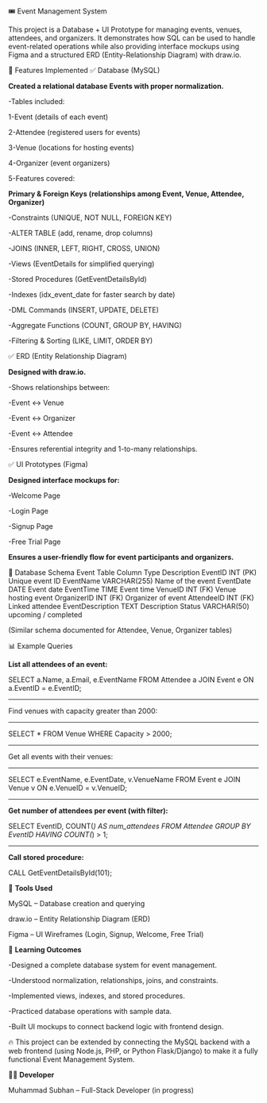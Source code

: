 🎟️ Event Management System

This project is a Database + UI Prototype for managing events, venues, attendees, and organizers. It demonstrates how SQL can be used to handle event-related operations while also providing interface mockups using Figma and a structured ERD (Entity-Relationship Diagram) with draw.io.

📌 Features Implemented
✅ Database (MySQL)

**Created a relational database Events with proper normalization.**

-Tables included:

1-Event (details of each event)

2-Attendee (registered users for events)

3-Venue (locations for hosting events)

4-Organizer (event organizers)

5-Features covered:

**Primary & Foreign Keys (relationships among Event, Venue, Attendee, Organizer)**

-Constraints (UNIQUE, NOT NULL, FOREIGN KEY)

-ALTER TABLE (add, rename, drop columns)

-JOINS (INNER, LEFT, RIGHT, CROSS, UNION)

-Views (EventDetails for simplified querying)

-Stored Procedures (GetEventDetailsById)

-Indexes (idx_event_date for faster search by date)

-DML Commands (INSERT, UPDATE, DELETE)

-Aggregate Functions (COUNT, GROUP BY, HAVING)

-Filtering & Sorting (LIKE, LIMIT, ORDER BY)

✅ ERD (Entity Relationship Diagram)

**Designed with draw.io.**

-Shows relationships between:

-Event ↔ Venue

-Event ↔ Organizer

-Event ↔ Attendee

-Ensures referential integrity and 1-to-many relationships.

✅ UI Prototypes (Figma)

**Designed interface mockups for:**

-Welcome Page

-Login Page

-Signup Page

-Free Trial Page

**Ensures a user-friendly flow for event participants and organizers.**

📂 Database Schema
Event Table
Column	            Type	            Description
EventID	            INT (PK)	        Unique event ID
EventName	          VARCHAR(255)	    Name of the event
EventDate	          DATE            	Event date
EventTime	          TIME	            Event time
VenueID	INT         (FK)	            Venue hosting event
OrganizerID	        INT (FK)	        Organizer of event
AttendeeID	        INT (FK)	        Linked attendee
EventDescription	  TEXT	            Description
Status	            VARCHAR(50)	      upcoming / completed

(Similar schema documented for Attendee, Venue, Organizer tables)

📊 Example Queries

**List all attendees of an event:**

SELECT a.Name, a.Email, e.EventName
FROM Attendee a
JOIN Event e ON a.EventID = e.EventID;

_________________________________________

Find venues with capacity greater than 2000:

_________________________________________


SELECT * FROM Venue WHERE Capacity > 2000;

_________________________________________

Get all events with their venues:

_________________________________________

SELECT e.EventName, e.EventDate, v.VenueName
FROM Event e
JOIN Venue v ON e.VenueID = v.VenueID;

_________________________________________

**Get number of attendees per event (with filter):**

SELECT EventID, COUNT(*) AS num_attendees
FROM Attendee
GROUP BY EventID
HAVING COUNT(*) > 1;

_________________________________________

**Call stored procedure:**

CALL GetEventDetailsById(101);

🚀 **Tools Used**

MySQL – Database creation and querying

draw.io – Entity Relationship Diagram (ERD)

Figma – UI Wireframes (Login, Signup, Welcome, Free Trial)

📌 **Learning Outcomes**

-Designed a complete database system for event management.

-Understood normalization, relationships, joins, and constraints.

-Implemented views, indexes, and stored procedures.

-Practiced database operations with sample data.

-Built UI mockups to connect backend logic with frontend design.

🔥 This project can be extended by connecting the MySQL backend with a web frontend (using Node.js, PHP, or Python Flask/Django) to make it a fully functional Event Management System.

👨‍💻 **Developer**

Muhammad Subhan – Full-Stack Developer (in progress)


